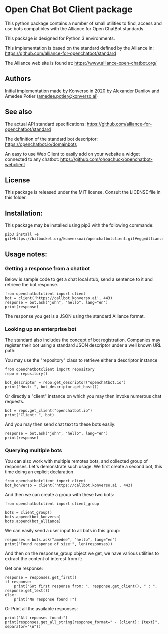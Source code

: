 # Open Chat Bot Client package
This python package contains a number of small utilities to find, access and use bots
compatibles with the Alliance for Open ChatBot standards.

This package is designed for Python 3 environments.

This implementation is based on the standard defined  by the Alliance in: 
<https://github.com/alliance-for-openchatbot/standard>

The Alliance web site is found at:
<https://www.alliance-open-chatbot.org/>

## Authors
Initial implementation made by Konverso in 2020
by  Alexander Danilov and Amedee Potier (<amedee.potier@konverso.ai>)

## See also

The actual API standard specifications: <https://github.com/alliance-for-openchatbot/standard>

The definition of the standard bot descriptor:  <https://openchatbot.io/domainbots>

An easy to use Web Client to easily add on your website a widget connected to any chatbot: <https://github.com/ohoachuck/openchatbot-webclient>

## License
This package is released under the MIT license. Consult the LICENSE file in this folder.

## Installation: 
This package may be installed using pip3 with the following commande:

    pip3 install -e git+https://bitbucket.org/konversoai/openchatbotclient.git#egg=AllianceForOpenChatBot

## Usage notes: 

### Getting a response from a chatbot
Below is sample code to get a chat local stub, send a sentence to it and retrieve the bot response. 

	from openchatbotclient import client 
	bot = client('https://callbot.konverso.ai', 443) 
	response = bot.ask("john", "hello", lang="en") 
	print(response) 

The response you get is a JSON using the standard Alliance format.

### Looking up an enterprise bot
The standard also includes the concept of bot registration. Companies may 
register their bot using a standard JSON descriptor under a well known URL path:

You may use the "repository" class to retrieve either a descriptor instance

    from openchatbotclient import repository
    repo = repository()

    bot_descriptor = repo.get_descriptor("openchatbot.io")
    print("Host: ", bot_descriptor.get_host())

Or directly a "client" instance on which you may then invoke numerous chat requests.

    bot = repo.get_client("openchatbot.io")
    print("Client: ", bot)

And you may then send chat text to these bots easily:

    response = bot.ask("john", "hello", lang="en")
    print(response)

### Querying multiple bots

You can also work with multiple remotes bots, and collected group of responses. 
Let's demonstrate such usage. We first create a second bot, this time
doing an explicit declaration

    from openchatbotclient import client
    bot_konverso = client('https://callbot.konverso.ai', 443)

And then we can create a group with these two bots:

    from openchatbotclient import client_group

    bots = client_group()
    bots.append(bot_konverso)
    bots.append(bot_alliance)

We can easily send a user input to all bots in this group:

    responses = bots.ask("amedee", "hello", lang="en")
    print("Found response of size:", len(responses))

And then on the response_group object we get, we have various utilities to 
extract the content of interest from it:

Get one response:

    response = responses.get_first()
    if response:
        print("Got first response from: ", response.get_client(), " : ", response.get_text())
    else:
        print("No response found !")

Or Print all the available responses:

    print("All reponses found:")
    print(responses.get_all_string(response_format=" - {client}: {text}", separator="\n"))
